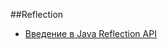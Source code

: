 ##Reflection
- <a href="http://www.quizful.net/post/java-reflection-api">Введение в Java Reflection API</a>